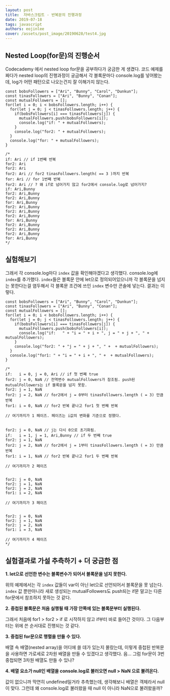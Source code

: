 ```yaml
---
layout: post
title:  자바스크립트 - 반복문의 진행과정
date: 2019-07-18
tags: javascript
authors: eojinlee
cover: /assets/post_image/20190628/test4.jpg
---
```


## Nested Loop(for문)의 진행순서

Codecademy 에서 nested loop for문을 공부하다가 궁금한 게 생겼다.
코드 예제를 짜다가 nested loop의 진행과정이 궁금해서 각 블록문마다 console.log를 넣어봤는데, log가 어떤 패턴으로 나오는건지 잘 이해가지 않는다.


```
const bobsFollowers = ["Ari", "Bunny", "Carol", "Dunkun"];
const tinasFollowers = ["Ari", "Bunny", "Conan"];
const mutualFollowers = [];
for(let i = 0; i < bobsFollowers.length; i++) {
  for(let j = 0; j < tinasFollowers.length; j++) {
    if(bobsFollowers[i] === tinasFollowers[j]) {
      mutualFollowers.push(bobsFollowers[i]);
      console.log("if: " + mutualFollowers);
    }
    console.log("for2: " + mutualFollowers);
  }
  console.log("for: " + mutualFollowers);
}

/*
if: Ari // if 1번째 반복
for2: Ari
for2: Ari
for2: Ari // for2 tinasFollowers.length( == 3 )까지 반복
for: Ari // for 1번째 반복
for2: Ari // ? 왜 if로 넘어가지 않고 for2에서 console.log로 넘어가지?
if: Ari,Bunny
for2: Ari,Bunny
for2: Ari,Bunny
for: Ari,Bunny
for2: Ari,Bunny
for2: Ari,Bunny
for2: Ari,Bunny
for: Ari,Bunny
for2: Ari,Bunny
for2: Ari,Bunny
for2: Ari,Bunny
for: Ari,Bunny
*/
```

## 실험해보기

그래서 각 console.log마다 `index` 값을 확인해야겠다고 생각했다. console.log에 `index`를 추가했다. `index`들은 블록문 안에 let으로 정의되어있으니까 각 블록문을 넘지는 못한다는걸 염두해서 각 블록문 조건에 쓰인 `index` 변수만 콘솔에 넣는다. 결과는 이렇다.

```
const bobsFollowers = ["Ari", "Bunny", "Carol", "Dunkun"];
const tinasFollowers = ["Ari", "Bunny", "Conan"];
const mutualFollowers = [];
for(let i = 0; i < bobsFollowers.length; i++) {
  for(let j = 0; j < tinasFollowers.length; j++) {
    if(bobsFollowers[i] === tinasFollowers[j]) {
      mutualFollowers.push(bobsFollowers[i]);
      console.log("if:   " + "i = " + i + ", j = " + j + ", " + mutualFollowers);
    }
    console.log("for2: " + "j = " + j + ", " +  + mutualFollowers);
  }
  console.log("for1: " + "i = " + i + ", " +  + mutualFollowers);
}

/*
if:   i = 0, j = 0, Ari // if 첫 번째 true
for2: j = 0, NaN // 전역변수 mutualFollowers가 참조됨. push된 mutualFollowers는 if 블록문을 넘지 못함.
for2: j = 1, NaN
for2: j = 2, NaN // for2에서 j = 0부터 tinasFollowers.length ( = 3) 만큼 반복
for1: i = 0, NaN // for2 반복 끝나고 for1 첫 번째 반복

// 여기까지가 1 페이즈. 페이즈는 i값의 변화를 기준으로 정했다.


for2: j = 0, NaN // j는 다시 0으로 초기화됨.
if:   i = 1, j = 1, Ari,Bunny // if 두 번째 true
for2: j = 1, NaN
for2: j = 2, NaN // for2에서 j = 1부터 tinasFollowers.length ( = 3) 만큼 반복
for1: i = 1, NaN // for2 반복 끝나고 for1 두 번째 반복

// 여기까지가 2 페이즈


for2: j = 0, NaN
for2: j = 1, NaN
for2: j = 2, NaN
for1: i = 2, NaN

// 여기까지가 3 페이즈


for2: j = 0, NaN
for2: j = 1, NaN
for2: j = 2, NaN
for1: i = 3, NaN

// 여기까지가 4 페이즈
*/
```

## 실험결과로 가설 추측하기 + 더 궁금한 점

**1. let으로 선언한 변수는 블록변수가 되어서 블록문을 넘지 못한다.** 

위의 예제에서는 각 `index` 값들이 var이 아닌 let으로 선언되어서 블록문을 못 넘는다. `index` 값 뿐만아니라 새로 생성되는 mutualFollowers도 push되는 if문 말고는 다른 for문에서 참조하지 못하는 것 같다. 

**2. 중첩된 블록문은 처음 실행될 때 가장 안쪽에 있는 블록문부터 실행된다.**

그래서 처음에 for1 > for2 > if 로 시작하지 않고 if부터 바로 들어간 것이다. 그 다음부터는 위에 쓴 순서대로 진행되는 것 같다.

**3. 중첩된 for문으로 행렬을 만들 수 있다.**

배열 속 배열(nested array)을 어디에 쓸 데가 있는지 몰랐는데, 이렇게 중첩된 반복문을 사용하면 가로세로 2차원 배열을 만들 수 있겠다고 생각했다. 음... 그럼 for문이 3번 중첩되면 3차원 배열도 만들 수 있나?

**4. 배열 요소가 null인 배열을 console.log로 불러오면 null > NaN 으로 불려온다.**

값이 없으니까 막연히 undefined일거라 추측했는데, 생각해보니 배열은 객체라서 null이 맞다. 그런데 왜 console.log로 불러왔을 때 null 이 아니라 NaN으로 불려왔을까?

